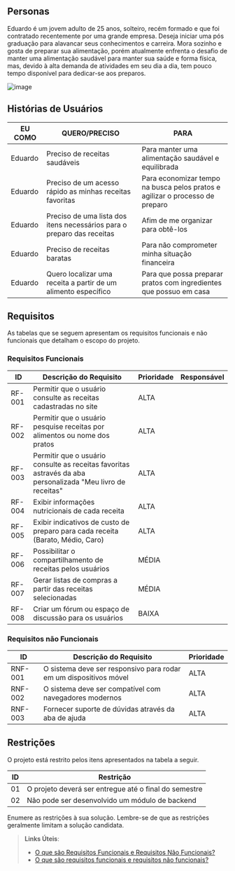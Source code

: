 ## Personas

Eduardo é um jovem adulto de 25 anos, solteiro, recém formado e que foi contratado recentemente por uma grande empresa. Deseja iniciar uma pós graduação para alavancar seus conhecimentos e carreira. Mora sozinho e gosta de preparar sua alimentação, porém atualmente enfrenta o desafio de manter uma alimentação saudável para manter sua saúde e forma física, mas, devido à alta demanda de atividades em seu dia a dia, tem pouco tempo disponível para dedicar-se aos preparos.

![image](https://github.com/ICEI-PUC-Minas-PMV-SI/pmv-si-2023-2-pe1-t1-gastrocode-pmv/assets/142272104/64b2798b-20fe-404d-9556-b24f3480acb6)


## Histórias de Usuários

| EU COMO | QUERO/PRECISO | PARA |
|--------------------|------------------------------------|----------------------------------------|
|Eduardo | Preciso de receitas saudáveis                                                       | Para manter uma alimentação saudável e equilibrada                           |
|Eduardo | Preciso de um acesso rápido as minhas receitas favoritas                            | Para economizar tempo na busca pelos pratos e agilizar o processo de preparo |
|Eduardo | Preciso de uma lista dos itens necessários para o preparo das receitas              | Afim de me organizar para obtê-los                                           |
|Eduardo | Preciso de receitas baratas                                                         | Para não comprometer minha situação financeira                               |
|Eduardo | Quero localizar uma receita a partir de um alimento específico                      | Para que possa preparar pratos com ingredientes que possuo em casa           |

## Requisitos

As tabelas que se seguem apresentam os requisitos funcionais e não funcionais que detalham o escopo do projeto.

### Requisitos Funcionais

|ID    | Descrição do Requisito  | Prioridade | Responsável |
|------|-----------------------------------------|----| ----|
|RF-001| Permitir que o usuário consulte as receitas cadastradas no site                                             | ALTA  | |
|RF-002| Permitir que o usuário pesquise receitas por alimentos ou nome dos pratos                                   | ALTA  | |
|RF-003| Permitir que o usuário consulte as receitas favoritas astravés da aba personalizada "Meu livro de receitas" | ALTA  | |
|RF-004| Exibir informações nutricionais de cada receita                                                             | ALTA  | |
|RF-005| Exibir indicativos de custo de preparo para cada receita (Barato, Médio, Caro)                              | ALTA  | |
|RF-006| Possibilitar o compartilhamento de receitas pelos usuários                                                  | MÉDIA | |
|RF-007| Gerar listas de compras a partir das receitas selecionadas                                                  | MÉDIA | |
|RF-008| Criar um fórum ou espaço de discussão para os usuários                                                      | BAIXA | |


### Requisitos não Funcionais

|ID     | Descrição do Requisito  |Prioridade |
|-------|-------------------------|----|
|RNF-001| O sistema deve ser responsivo para rodar em um dispositivos móvel | ALTA | 
|RNF-002| O sistema deve ser compatível com navegadores modernos            | ALTA | 
|RNF-003| Fornecer suporte de dúvidas através da aba de ajuda               | ALTA | 

## Restrições

O projeto está restrito pelos itens apresentados na tabela a seguir.

|ID| Restrição                                             |
|--|-------------------------------------------------------|
|01| O projeto deverá ser entregue até o final do semestre |
|02| Não pode ser desenvolvido um módulo de backend        |


Enumere as restrições à sua solução. Lembre-se de que as restrições geralmente limitam a solução candidata.

> **Links Úteis**:
> - [O que são Requisitos Funcionais e Requisitos Não Funcionais?](https://codificar.com.br/requisitos-funcionais-nao-funcionais/)
> - [O que são requisitos funcionais e requisitos não funcionais?](https://analisederequisitos.com.br/requisitos-funcionais-e-requisitos-nao-funcionais-o-que-sao/)
